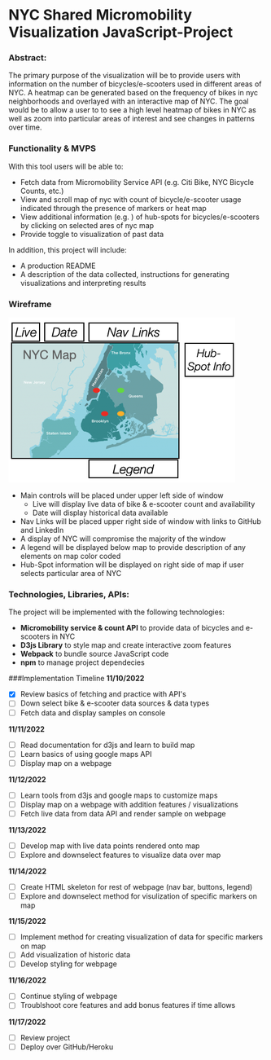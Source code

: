 # NYC Shared Micromobility Visualization JavaScript-Project

### Abstract:
The primary purpose of the visualization will be to provide users with information on the number of bicycles/e-scooters used in different areas of NYC. A heatmap can be generated based on the frequency of bikes in nyc neighborhoods and overlayed with an interactive map of NYC. The goal would be to allow a user to to see a high level heatmap of bikes in NYC as well as zoom into particular areas of interest and see changes in patterns over time.  

### Functionality & MVPS
With this tool users will be able to:
- Fetch data from Micromobility Service API (e.g. Citi Bike, NYC Bicycle Counts, etc.)
- View  and scroll map of nyc with count of bicycle/e-scooter usage indicated through the presence of markers or heat map
- View additional information (e.g. ) of hub-spots for bicycles/e-scooters by clicking on selected ares of nyc map
- Provide toggle to visualization of past data

In addition, this project will include:
- A production README
- A description of the data collected, instructions for generating visualizations and interpreting results 


### Wireframe
![Wireframe Image](./Wireframe.png)
- Main controls will be placed under upper left side of window
  - Live will display live data of bike & e-scooter count and availability
  - Date will display historical data available
- Nav Links will be placed upper right side of window with links to GitHub and LinkedIn
- A display of NYC will compromise the majority of the window
- A legend will be displayed below map to provide description of any elements on map color coded
- Hub-Spot information will be displayed on right side of map if user selects particular area of NYC

### Technologies, Libraries, APIs:
The project will be implemented with the following technologies:
- **Micromobility service & count API** to provide data of bicycles and e-scooters in NYC
- **D3js Library** to style map and create interactive zoom features
- **Webpack** to bundle source JavaScript code
- **npm** to manage project dependecies

###Implementation Timeline
**11/10/2022**
- [x] Review basics of fetching and practice with API's
- [ ] Down select bike & e-scooter data sources & data types
- [ ] Fetch data and display samples on console

**11/11/2022**
- [ ] Read documentation for d3js and learn to build map
- [ ] Learn basics of using google maps API
- [ ] Display map on a webpage 

**11/12/2022**
- [ ] Learn tools from d3js and google maps to customize maps
- [ ] Display map on a webpage with addition features / visualizations
- [ ] Fetch live data from data API and render sample on webpage

**11/13/2022**
- [ ] Develop map with live data points rendered onto map
- [ ] Explore and downselect features to visualize data over map

**11/14/2022**
- [ ] Create HTML skeleton for rest of webpage (nav bar, buttons, legend) 
- [ ] Explore and downselect method for visulization of specific markers on map

**11/15/2022**
- [ ] Implement method for creating visualization of data for specific markers on map 
- [ ] Add visualization of historic data
- [ ] Develop styling for webpage  

**11/16/2022**
- [ ] Continue styling of webpage 
- [ ] Troublshoot core features and add bonus features if time allows

**11/17/2022**
- [ ] Review project
- [ ] Deploy over GitHub/Heroku
